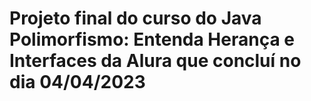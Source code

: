 # Projeto final do curso do Java Polimorfismo: Entenda Herança e Interfaces da Alura que concluí no dia 04/04/2023
